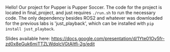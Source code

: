 Hello! Our project for Pupper is Pupper Soccer. The code for the project is located in final_project, and just requires `./run.sh` to run the necessary code. The only dependency besides ROS2 and whatever was downloaded for the previous labs is 'just_playback', which can be installed with `pip install just_playback`.

Slides available here: https://docs.google.com/presentation/d/1Yte01Ov5fr-zd0x8eGuk6miTTZLWdqlcVGtAItfi-2g/edit
